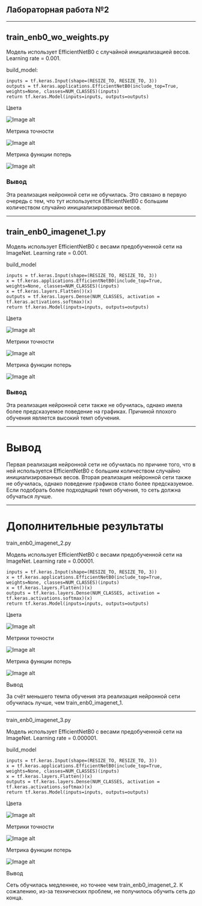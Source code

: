 ## Лабораторная работа №2

---

## train_enb0_wo_weights.py

Модель использует EfficientNetB0 с случайной инициализацией весов. Learning rate = 0.001.

build_model:

    inputs = tf.keras.Input(shape=(RESIZE_TO, RESIZE_TO, 3))
    outputs = tf.keras.applications.EfficientNetB0(include_top=True, weights=None, classes=NUM_CLASSES)(inputs)
    return tf.keras.Model(inputs=inputs, outputs=outputs)

Цвета

![Image alt](https://github.com/TorbenkoEgor/SMOMI_2021_Lab_2/blob/main/graphs/train1_color.png)

Метрика точности
 
![Image alt](https://github.com/TorbenkoEgor/SMOMI_2021_Lab_2/blob/main/graphs/train1_acc.png)

Метрика функции потерь

![Image alt](https://github.com/TorbenkoEgor/SMOMI_2021_Lab_2/blob/main/graphs/train1_loss.png)

### Вывод


Эта реализация нейронной сети не обучилась. Это связано в первую очередь с тем, что тут используется EfficientNetB0 с большим количеством случайно инициализированных весов.

---

## train_enb0_imagenet_1.py

Модель использует EfficientNetB0 с весами предобученной сети на ImageNet. Learning rate = 0.001.

build_model

    inputs = tf.keras.Input(shape=(RESIZE_TO, RESIZE_TO, 3))
    x = tf.keras.applications.EfficientNetB0(include_top=True, weights=None, classes=NUM_CLASSES)(inputs)
    x = tf.keras.layers.Flatten()(x)
    outputs = tf.keras.layers.Dense(NUM_CLASSES, activation = tf.keras.activations.softmax)(x)
    return tf.keras.Model(inputs=inputs, outputs=outputs)


Цвета

![Image alt](https://github.com/TorbenkoEgor/SMOMI_2021_Lab_2/blob/main/graphs/train2_color.png)

Метрики точности

![Image alt](https://github.com/TorbenkoEgor/SMOMI_2021_Lab_2/blob/main/graphs/train2_acc.png)

Метрика функции потерь

![Image alt](https://github.com/TorbenkoEgor/SMOMI_2021_Lab_2/blob/main/graphs/train2_loss.png)

### Вывод 

Эта реализация нейронной сети также не обучилась, однако имела более предсказуемое поведение на графиках. Причиной плохого обучения является высокий темп обучения.

---

# Вывод


Первая реализация нейронной сети не обучилась по причине того, что в ней используется EfficientNetB0 с большим количеством случайно инициализированных весов. Вторая реализация нейронной сети также не обучилась, однако поведение графиков стало более предсказуемое. Если подобрать более подходящий темп обучения, то сеть должна обучаться лучше.

---

# Дополнительные результаты

train_enb0_imagenet_2.py

Модель использует EfficientNetB0 с весами предобученной сети на ImageNet. Learning rate = 0.00001.

    inputs = tf.keras.Input(shape=(RESIZE_TO, RESIZE_TO, 3))
    x = tf.keras.applications.EfficientNetB0(include_top=True, weights=None, classes=NUM_CLASSES)(inputs)
    x = tf.keras.layers.Flatten()(x)
    outputs = tf.keras.layers.Dense(NUM_CLASSES, activation = tf.keras.activations.softmax)(x)
    return tf.keras.Model(inputs=inputs, outputs=outputs)

Цвета

![Image alt](https://github.com/TorbenkoEgor/SMOMI_2021_Lab_2/blob/main/graphs/train3_color.png)

Метрики точности

![Image alt](https://github.com/TorbenkoEgor/SMOMI_2021_Lab_2/blob/main/graphs/train3_acc.png)

Метрика функции потерь

![Image alt](https://github.com/TorbenkoEgor/SMOMI_2021_Lab_2/blob/main/graphs/train3_loss.png)

Вывод

За счёт меньшего темпа обучения эта реализация нейронной сети обучилась лучше, чем train_enb0_imagenet_1.

---

train_enb0_imagenet_3.py

Модель использует EfficientNetB0 с весами предобученной сети на ImageNet. Learning rate = 0.000001.

build_model

    inputs = tf.keras.Input(shape=(RESIZE_TO, RESIZE_TO, 3))
    x = tf.keras.applications.EfficientNetB0(include_top=True, weights=None, classes=NUM_CLASSES)(inputs)
    x = tf.keras.layers.Flatten()(x)
    outputs = tf.keras.layers.Dense(NUM_CLASSES, activation = tf.keras.activations.softmax)(x)
    return tf.keras.Model(inputs=inputs, outputs=outputs)

Цвета

![Image alt](https://github.com/TorbenkoEgor/SMOMI_2021_Lab_2/blob/main/graphs/train4_color.png)

Метрики точности

![Image alt](https://github.com/TorbenkoEgor/SMOMI_2021_Lab_2/blob/main/graphs/train4_acc.png)

Метрика функции потерь

![Image alt](https://github.com/TorbenkoEgor/SMOMI_2021_Lab_2/blob/main/graphs/train4_loss.png)

Вывод

Сеть обучилась медленнее, но точнее чем train_enb0_imagenet_2. К сожалению, из-за технических проблем, не получилось обучить сеть до конца.
